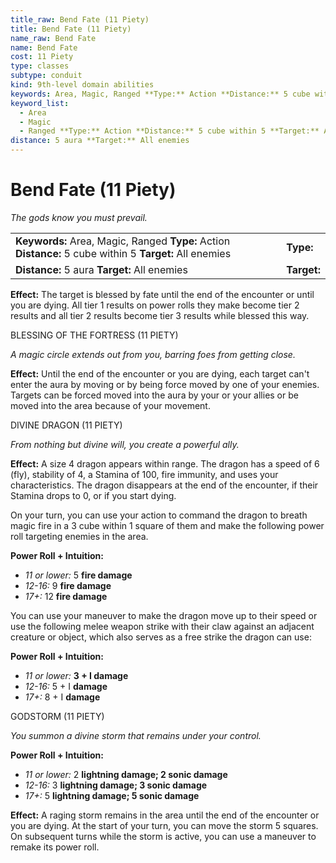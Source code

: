 ```yaml
---
title_raw: Bend Fate (11 Piety)
title: Bend Fate (11 Piety)
name_raw: Bend Fate
name: Bend Fate
cost: 11 Piety
type: classes
subtype: conduit
kind: 9th-level domain abilities
keywords: Area, Magic, Ranged **Type:** Action **Distance:** 5 cube within 5 **Target:** All enemies
keyword_list:
  - Area
  - Magic
  - Ranged **Type:** Action **Distance:** 5 cube within 5 **Target:** All enemies
distance: 5 aura **Target:** All enemies
---
```


# Bend Fate (11 Piety)

*The gods know you must prevail.*

|                                                                                                          |             |
| :------------------------------------------------------------------------------------------------------- | :---------- |
| **Keywords:** Area, Magic, Ranged **Type:** Action **Distance:** 5 cube within 5 **Target:** All enemies | **Type:**   |
| **Distance:** 5 aura **Target:** All enemies                                                             | **Target:** |

**Effect:** The target is blessed by fate until the end of the encounter or until you are dying. All tier 1 results on power rolls they make become tier 2 results and all tier 2 results become tier 3 results while blessed this way.

BLESSING OF THE FORTRESS (11 PIETY)

*A magic circle extends out from you, barring foes from getting close.*

**Effect:** Until the end of the encounter or you are dying, each target can't enter the aura by moving or by being force moved by one of your enemies. Targets can be forced moved into the aura by your or your allies or be moved into the area because of your movement.

DIVINE DRAGON (11 PIETY)

*From nothing but divine will, you create a powerful ally.*

**Effect:** A size 4 dragon appears within range. The dragon has a speed of 6 (fly), stability of 4, a Stamina of 100, fire immunity, and uses your characteristics. The dragon disappears at the end of the encounter, if their Stamina drops to 0, or if you start dying.

On your turn, you can use your action to command the dragon to breath magic fire in a 3 cube within 1 square of them and make the following power roll targeting enemies in the area.

**Power Roll + Intuition:**

- *11 or lower:* 5 **fire damage**
- *12-16:* 9 **fire damage**
- *17+:* 12 **fire damage**

You can use your maneuver to make the dragon move up to their speed or use the following melee weapon strike with their claw against an adjacent creature or object, which also serves as a free strike the dragon can use:

**Power Roll + Intuition:**

- *11 or lower:* **3 + I damage**
- *12-16:* 5 + I **damage**
- *17+:* 8 + I **damage**

GODSTORM (11 PIETY)

*You summon a divine storm that remains under your control.*

**Power Roll + Intuition:**

- *11 or lower:* 2 **lightning damage; 2 sonic damage**
- *12-16:* 3 **lightning damage; 3 sonic damage**
- *17+:* 5 **lightning damage; 5 sonic damage**

**Effect:** A raging storm remains in the area until the end of the encounter or you are dying. At the start of your turn, you can move the storm 5 squares. On subsequent turns while the storm is active, you can use a maneuver to remake its power roll.
